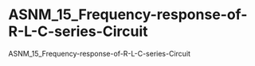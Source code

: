 # ASNM_15_Frequency-response-of-R-L-C-series-Circuit
ASNM_15_Frequency-response-of-R-L-C-series-Circuit
